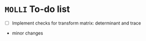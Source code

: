 # `MOLLI` To-do list

- [ ] Implement checks for transform matrix: determinant and trace
- minor changes